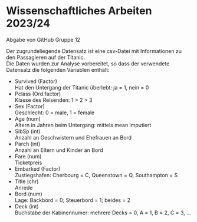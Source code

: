 # Wissenschaftliches Arbeiten 2023/24
Abgabe von GitHub Gruppe 12

Der zugrundeliegende Datensatz ist eine csv-Datei mit Informationen zu den Passagieren auf der Titanic.  
Die Daten wurden zur Analyse vorbereitet, so dass der verwendete Datensatz die folgenden Variablen enthält: 

- Survived (Factor)  
Hat den Untergang der Titanic überlebt: ja = 1, nein = 0
- Pclass (Ord.factor)  
Klasse des Reisenden: 1 > 2 > 3 
- Sex (Factor)  
Geschlecht: 0 = male, 1 = female
- Age (num)        
Altern in Jahren beim Untergang: mittels mean imputiert
- SibSp (int)        
Anzahl an Geschwistern und Ehefrauen an Bord
- Parch (int)        
Anzahl an Eltern und Kinder an Bord
- Fare (num)  
Ticketpreis
- Embarked (Factor)     
Zustiegshafen: Cherbourg = C, Queenstown = Q, Southampton = S
- Title (chr)        
Anrede
- Bord (num)        
Lage: Backbord = 0; Steuerbord = 1; beides = 2
- Deck (int)        
Buchstabe der Kabinennumer: mehrere Decks = 0, A = 1, B = 2, C = 3, ...
